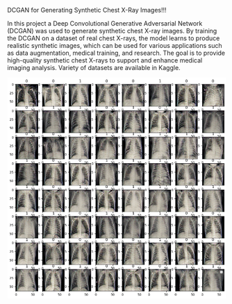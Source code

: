 DCGAN for Generating Synthetic Chest X-Ray Images!!!

In this project a Deep Convolutional Generative Adversarial Network (DCGAN) was used to generate synthetic chest X-ray images. By training the DCGAN on a dataset of real chest X-rays, the model learns to produce realistic synthetic images, which can be used for various applications such as data augmentation, medical training, and research. The goal is to provide high-quality synthetic chest X-rays to support and enhance medical imaging analysis.
Variety of datasets are available in Kaggle.

![Synthetic Chest X-Ray](final_output.png)


